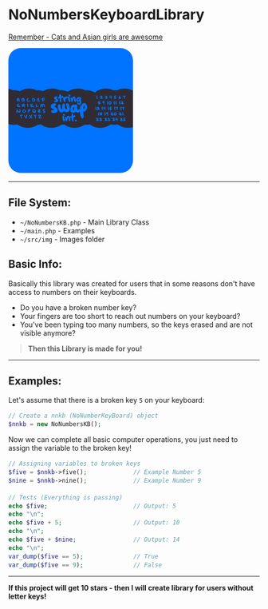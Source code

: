 # NoNumbersKeyboardLibrary

[Remember - Cats and Asian girls are awesome](https://github.com/krvvko)


<img src="src/img/logo.png" style="border-radius: 25px" alt="Logo" width="250"/>

___
## File System:

- `~/NoNumbersKB.php` - Main Library Class
- `~/main.php` - Examples
- `~/src/img` - Images folder

## Basic Info:

Basically this library was created for users that in some reasons don't have access
to numbers on their keyboards. 
 - Do you have a broken number key? 
 - Your fingers are too short to reach out numbers on your keyboard? 
 - You've been typing too many numbers, so the keys erased and are not visible anymore? 
> **Then this Library is made for you!** 
___
## Examples:
Let's assume that there is a broken key ```5``` on your keyboard:
```php
// Create a nnkb (NoNumberKeyBoard) object
$nnkb = new NoNumbersKB();
```
Now we can complete all basic computer operations, you just need to 
assign the variable to the broken key!
```php
// Assigning variables to broken keys
$five = $nnkb->five();             // Example Number 5
$nine = $nnkb->nine();             // Example Number 9

// Tests (Everything is passing)
echo $five;                        // Output: 5
echo "\n";
echo $five + 5;                    // Output: 10
echo "\n";
echo $five + $nine;                // Output: 14
echo "\n";
var_dump($five == 5);              // True
var_dump($five == 9);              // False
```
___
**If this project will get 10 stars - then I will create library for users without letter keys!**
